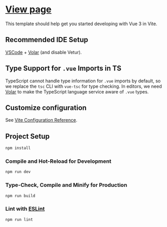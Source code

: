 # [View page](https://nunsez.github.io/)

This template should help get you started developing with Vue 3 in Vite.

## Recommended IDE Setup

[VSCode](https://code.visualstudio.com/) +
[Volar](https://marketplace.visualstudio.com/items?itemName=Vue.volar) (and
disable Vetur).

## Type Support for `.vue` Imports in TS

TypeScript cannot handle type information for `.vue` imports by default, so we
replace the `tsc` CLI with `vue-tsc` for type checking. In editors, we need
[Volar](https://marketplace.visualstudio.com/items?itemName=Vue.volar) to make
the TypeScript language service aware of `.vue` types.

## Customize configuration

See [Vite Configuration Reference](https://vite.dev/config/).

## Project Setup

```sh
npm install
```

### Compile and Hot-Reload for Development

```sh
npm run dev
```

### Type-Check, Compile and Minify for Production

```sh
npm run build
```

### Lint with [ESLint](https://eslint.org/)

```sh
npm run lint
```
